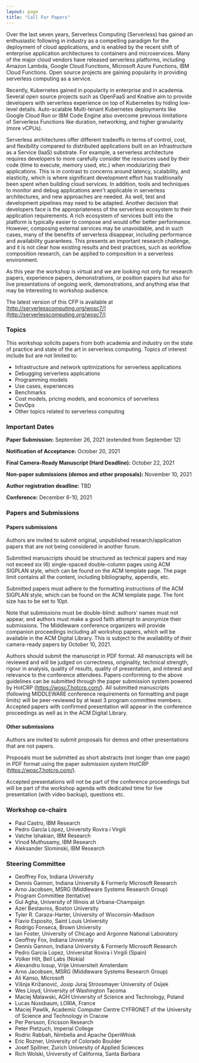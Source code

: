 ```yaml
---
layout: page
title: "Call For Papers"
---
```


Over the last seven years, Serverless Computing (Serverless) has gained an enthusiastic following in industry as a compelling paradigm for the deployment of cloud applications, and is enabled by the recent shift of enterprise application architectures to containers and microservices. Many of the major cloud vendors have released serverless platforms, including Amazon Lambda, Google Cloud Functions, Microsoft Azure Functions, IBM Cloud Functions. Open source projects are gaining popularity in providing serverless computing as a service.

Recently, Kubernetes gained in popularity in enterprise and in academia. Several open source projects such as OpenFaaS and Knative aim to provide developers with serverless experience on top of Kubernetes by hiding low-level details. Auto-scalable Multi-tenant Kubernetes deployments like Google Cloud Run or IBM Code Engine also overcome previous limitations of Serverless Functions like duration, networking, and higher granularity (more vCPUs).

Serverless architectures offer different tradeoffs in terms of control, cost, and flexibility compared to distributed applications built on an Infrastructure as a Service (IaaS) substrate. For example, a serverless architecture requires developers to more carefully consider the resources used by their code (time to execute, memory used, etc.) when modularizing their applications. This is in contrast to concerns around latency, scalability, and elasticity, which is where significant development effort has traditionally been spent when building cloud services. In addition, tools and techniques to monitor and debug applications aren't applicable in serverless architectures, and new approaches are needed. As well, test and development pipelines may need to be adapted. Another decision that developers face is the appropriateness of the serverless ecosystem to their application requirements. A rich ecosystem of services built into the platform is typically easier to compose and would offer better performance. However, composing external services may be unavoidable, and in such cases, many of the benefits of serverless disappear, including performance and availability guarantees. This presents an important research challenge, and it is not clear how existing results and best practices, such as workflow composition research, can be applied to composition in a serverless environment.

As this year the workshop is virtual and we are looking not only for research papers, experience papers, demonstrations, or position papers but also for live presentations of ongoing work, demonstrations, and anything else that may be interesting to workshop audience.

The latest version of this CFP is available at [http://serverlesscomputing.org/wosc7/](http://serverlesscomputing.org/wosc7/)

### Topics
This workshop solicits papers from both academia and industry on the state of practice and state of the art in serverless computing. Topics of interest include but are not limited to:

- Infrastructure and network optimizations for serverless applications
- Debugging serverless applications
- Programming models
- Use cases, experiences
- Benchmarks
- Cost models, pricing models, and economics of serverless
- DevOps
- Other topics related to serverless computing

### Important Dates

**Paper Submission:** September 26, 2021 (extended from September 12)

**Notification of Acceptance:** October 20, 2021

**Final Camera-Ready Manuscript (Hard Deadline):** October 22, 2021

**Non-paper submissions (demos and other proposals):** November 10, 2021

**Author registration deadline:** TBD

**Conference:** December 6-10, 2021

### Papers and Submissions

#### Papers submissions
Authors are invited to submit original, unpublished research/application papers that are not being considered in another forum.

Submitted manuscripts should be structured as technical papers and may not exceed six (6) single-spaced double-column pages using ACM SIGPLAN style, which can be found on the ACM template page. The page limit contains all the content, including bibliography, appendix, etc.

Submitted papers must adhere to the formatting instructions of the ACM SIGPLAN style, which can be found on the ACM template page. The font size has to be set to 10pt.

Note that submissions must be double-blind: authors’ names must not appear, and authors must make a good faith attempt to anonymize their submissions.
The Middleware conference organizers will provide companion proceedings including all workshop papers, which will be available in the ACM Digital Library. This is subject to the availability of their camera-ready papers by October 10, 2021.

Authors should submit the manuscript in PDF format. All manuscripts will be reviewed and will be judged on correctness, originality, technical strength, rigour in analysis, quality of results, quality of presentation, and interest and relevance to the conference attendees. Papers conforming to the above guidelines can be submitted through the paper submission system powered by HotCRP (https://wosc7.hotcrp.com/).
All submitted manuscripts (following MIDDLEWARE conference requirements on formatting and page limits) will be peer-reviewed by at least 3 program committee members. Accepted papers with confirmed presentation will appear in the conference proceedings as well as in the ACM Digital Library.

#### Other submissions
Authors are invited to submit proposals for demos and other presentations that are not papers.

Proposals must be submitted as short abstracts (not longer than one page) in PDF format using the paper submission system HotCRP (https://wosc7.hotcrp.com/).

Accepted presentations will not be part of the conference proceedings but will be part of the workshop agenda with dedicated time for live presentation (with video backup), questions etc.

### Workshop co-chairs
- Paul Castro, IBM Research
- Pedro García López, University Rovira i Virgili
- Vatche Ishakian, IBM Research
- Vinod Muthusamy, IBM Research
- Aleksander Slominski, IBM Research

### Steering Committee
- Geoffrey Fox, Indiana University
- Dennis Gannon, Indiana University & Formerly Microsoft Research
- Arno Jacobsen, MSRG (Middleware Systems Research Group)
- Program Committee (tentative)
- Gul Agha, University of Illinois at Urbana-Champaign
- Azer Bestavros, Boston University
- Tyler R. Caraza-Harter, University of Wisconsin-Madison
- Flavio Esposito, Saint Louis University
- Rodrigo Fonseca, Brown University
- Ian Foster, University of Chicago and Argonne National Laboratory
- Geoffrey Fox, Indiana University
- Dennis Gannon, Indiana University & Formerly Microsoft Research
- Pedro Garcia Lopez, Universitat Rovira i Virgili (Spain)
- Volker Hilt, Bell Labs (Nokia)
- Alexandru Iosup, Vrije Universiteit Amsterdam
- Arno Jacobsen, MSRG (Middleware Systems Research Group)
- Ali Kanso, Microsoft
- Višnja Križanović, Josip Juraj Strossmayer University of Osijek
- Wes Lloyd, University of Washington Tacoma
- Maciej Malawski, AGH University of Science and Technology, Poland
- Lucas Nussbaum, LORIA, France
- Maciej Pawlik, Academic Computer Centre CYFRONET of the University of Science and Technology in Cracow
- Per Persson, Ericsson Research
- Peter Pietzuch, Imperial College
- Rodric Rabbah, Nimbella and Apache OpenWhisk
- Eric Rozner, University of Colorado Boulder
- Josef Spillner, Zurich University of Applied Sciences
- Rich Wolski, University of California, Santa Barbara
